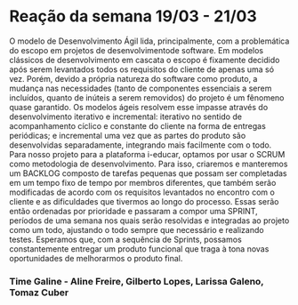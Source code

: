 # Reação da semana 19/03 - 21/03

O modelo de Desenvolvimento Ágil lida, principalmente, com a problemática do escopo em projetos de desenvolvimentode software. Em modelos clássicos de desenvolvimento em cascata o escopo é fixamente decidido após serem levantados todos os requisitos do cliente de apenas uma só vez. Porém, devido a própria natureza do software como produto, a mudança nas necessidades (tanto de componentes essenciais a serem incluídos, quanto de inúteis a serem removidos) do projeto é um fênomeno quase garantido. Os modelos ágeis resolvem esse impasse através do desenvolvimento iterativo e incremental: iterativo no sentido de acompanhamento cíclico e constante do cliente na forma de entregas periódicas; e incremental uma vez que as partes do produto são desenvolvidas separadamente, integrando mais facilmente com o todo. Para nosso projeto para a plataforma i-educar, optamos por usar o SCRUM como metodologia de desenvolvimento. Para isso, criaremos e manteremos um BACKLOG composto de tarefas pequenas  que possam ser completadas em um tempo fixo de tempo por membros diferentes, que também serão modificadas de acordo com os requisitos levantados no encontro com o cliente e as dificuldades que tivermos ao longo do processo. Essas serão então ordenadas por prioridade e passaram a compor uma SPRINT, períodos de uma semana nos quais serão resolvidas e integradas ao projeto como um todo, ajustando o todo sempre que necessário e realizando testes. Esperamos que, com a sequência de Sprints, possamos constantemente entregar um produto funcional que traga à tona novas oportunidades de melhorarmos o produto final.

### Time Galine - Aline Freire, Gilberto Lopes, Larissa Galeno, Tomaz Cuber
